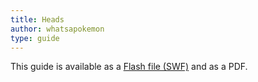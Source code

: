 ```yaml
---
title: Heads
author: whatsapokemon
type: guide
---
```

This guide is available as a [Flash file (SWF)](https://www.deviantart.com/whatsapokemon/art/Drawing-Ponies-with-Whatsapokemon-Heads-371021639) and as <a :href="HeadsPDF">a PDF</a>.

<script setup lang="ts">
import HeadsPDF from './part3_heads.pdf'
</script>